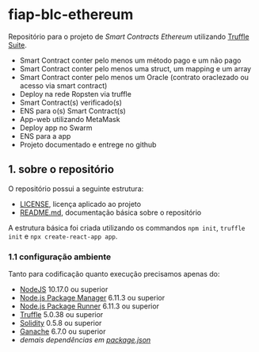 # fiap-blc-ethereum

Repositório para o projeto de _Smart Contracts Ethereum_ utilizando [Truffle Suite](https://www.trufflesuite.com/).

+ Smart Contract conter pelo menos um método pago e um não pago
+ Smart Contract conter pelo menos uma struct, um mapping e um array
+ Smart Contract conter pelo menos um Oracle (contrato oraclezado ou acesso via smart contract)
+ Deploy na rede Ropsten via truffle
+ Smart Contract(s) verificado(s)
+ ENS para o(s) Smart Contract(s)
+ App-web utilizando MetaMask
+ Deploy app no Swarm
+ ENS para a app
+ Projeto documentado e entrege no github

## 1. sobre o repositório

O repositório possui a seguinte estrutura:

+ [LICENSE](./LICENSE), licença aplicado ao projeto
+ [README.md](./README.md), documentação básica sobre o repositório

A estrutura básica foi criada utilizando os commandos `npm init`, `truffle init` e `npx create-react-app app`.

### 1.1 configuração ambiente

Tanto para codificação quanto execução precisamos apenas do:

+ [NodeJS](https://nodejs.org/) 10.17.0 ou superior
+ [Node.js Package Manager](https://www.npmjs.com/) 6.11.3 ou superior
+ [Node.js Package Runner](https://github.com/npm/npx/) 6.11.3 ou superior
+ [Truffle](https://www.trufflesuite.com/truffle/) 5.0.38 ou superior
+ [Solidity](https://solidity.readthedocs.io/en/latest/) 0.5.8 ou superior
+ [Ganache](https://www.trufflesuite.com/ganache/) 6.7.0 ou superior
+ _demais dependências em [package.json](./package.json)_
